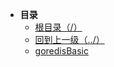 * **目录**
  * [根目录（/）](/README)
  * [回到上一级（../）](/study/GoLang/README)
  * [goredisBasic](/study/GoLang/go-Redis/goredisBasic)

